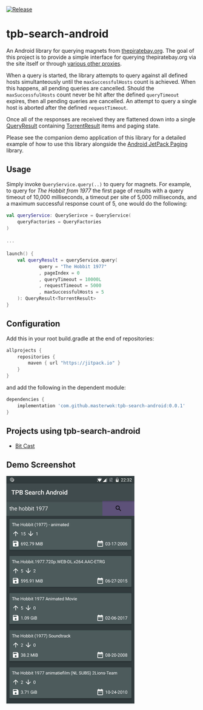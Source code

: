 [![Release](https://jitpack.io/v/masterwok/tpb-search-android.svg)](https://jitpack.io/#masterwok/tpb-search-android)

# tpb-search-android
An Android library for querying magnets from [thepiratebay.org](https://thepiratebay.org). The goal of this project is to provide a simple interface for querying thepiratebay.org via the site itself or through [various other proxies](https://github.com/masterwok/tpb-search-android/blob/master/tpbsearchandroid/src/main/java/com/masterwok/tpbsearchandroid/constants/Hosts.kt). 

When a query is started, the library attempts to query against all defined hosts simultanteously until the ```maxSuccessfulHosts``` count is achieved. When this happens, all pending queries are cancelled. Should the ```maxSuccessfulHosts``` count never be hit after the defined ```queryTimeout``` expires, then all pending queries are cancelled. An attempt to query a single host is aborted after the defined ```requestTimeout```.

Once all of the responses are received they are flattened down into a single [QueryResult](https://github.com/masterwok/tpb-search-android/blob/master/tpbsearchandroid/src/main/java/com/masterwok/tpbsearchandroid/models/QueryResult.kt) containing [TorrentResult](https://github.com/masterwok/tpb-search-android/blob/master/tpbsearchandroid/src/main/java/com/masterwok/tpbsearchandroid/models/TorrentResult.kt) items and paging state.

Please see the companion demo application of this library for a detailed example of how to use this library alongside the [Android JetPack Paging](https://developer.android.com/topic/libraries/architecture/paging/) library.


## Usage

Simply invoke ```QueryService.query(..)``` to query for magnets. For example, to query for *The Hobbit from 1977* the first page of results with a query timeout of 10,000 milliseconds, a timeout per site of 5,000 milliseconds, and a maximum successful response count of 5, one would do the following:

```kotlin
val queryService: QuerySerivce = QueryService(
    queryFactories = QueryFactories
)

...

launch() {
    val queryResult = queryService.query(
            query = "The Hobbit 1977"
            , pageIndex = 0
            , queryTimeout = 10000L
            , requestTimeout = 5000
            , maxSuccessfulHosts = 5
    ): QueryResult<TorrentResult>
}
```

## Configuration

Add this in your root build.gradle at the end of repositories:
```gradle
allprojects {
    repositories {
        maven { url "https://jitpack.io" }
    }
}
```
and add the following in the dependent module:

```gradle
dependencies {
    implementation 'com.github.masterwok:tpb-search-android:0.0.1'
}
```

## Projects using tpb-search-android
- [Bit Cast](https://play.google.com/store/apps/details?id=com.masterwok.bitcast)

## Demo Screenshot

<img src="/app/screenshots/search_screenshot.jpg?raw=true" height="600" title="Demo Search">
